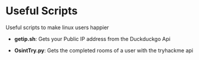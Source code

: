 # Useful Scripts

Useful scripts to make linux users happier

- **getip.sh**: Gets your Public IP address from the Duckduckgo Api

- **OsintTry.py**: Gets the completed rooms of a user with the tryhackme api
